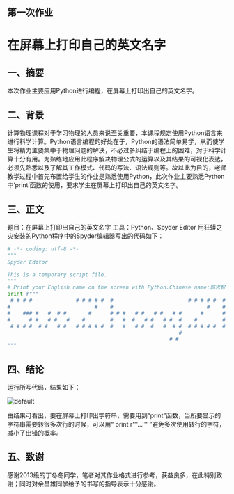 ##                   第一次作业
#                  在屏幕上打印自己的英文名字
## 一、摘要
本次作业主要应用Python进行编程，在屏幕上打印出自己的英文名字。
## 二、背景
计算物理课程对于学习物理的人员来说至关重要，本课程规定使用Python语言来进行科学计算。Python语言编程的好处在于，Python的语法简单易学，从而使学生将精力主要集中于物理问题的解决，不必过多纠结于编程上的困难，对于科学计算十分有用。为熟练地应用此程序解决物理公式的运算以及其结果的可视化表达，必须先熟悉以及了解其工作模式、代码的写法、语法规则等。故以此为目的，老师教学过程中首先布置给学生的作业是熟悉使用Python，此次作业主要熟悉Python中‘print’函数的使用，要求学生在屏幕上打印出自己的英文名字。
## 三、正文
题目：在屏幕上打印出自己的英文名字
工具：Python、Spyder Editor
用狂蟒之灾安装的Python程序中的Spyder编辑器写出的代码如下：
```python
# -*- coding: utf-8 -*-
"""
Spyder Editor

This is a temporary script file.
"""
# Print your English name on the screen with Python.Chinese name:郭忠智
print r"""
 # # # #              # # # # #  #                        # # # # #  #      #
#                           #    #                              #    #
#    ### #   #  # #       #      # # #   # #   # #   # #      #      # # #  #
#      # #   # #   #    #        #   #  #   # #   # #  #    #        #   #  #
 # # # #  # #   # #   # # # # #  #   #   # #  #   #  # #  # # # # #  #   #  #
                                                       # 
                                                    # # 
"""
```
## 四、结论
运行所写代码，结果如下：

![default](https://cloud.githubusercontent.com/assets/22026568/18615349/790b7528-7dd7-11e6-9b17-7ba0d10a3887.PNG)

由结果可看出，要在屏幕上打印出字符串，需要用到“print”函数，当所要显示的字符串需要转很多次行的时候，可以用“ print r'''...''' ”避免多次使用转行的字符，减小了出错的概率。
## 五、致谢
感谢2013级的丁冬冬同学，笔者对其作业格式进行参考，获益良多，在此特别致谢；同时对余昌雄同学给予的书写的指导表示十分感谢。
